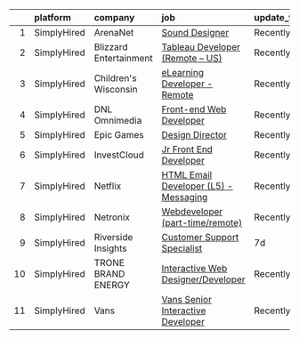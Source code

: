 

|    | platform    | company                | job                                                                                                                                                     | update_time   | location              |
|---:|:------------|:-----------------------|:--------------------------------------------------------------------------------------------------------------------------------------------------------|:--------------|:----------------------|
|  1 | SimplyHired | ArenaNet               | [Sound Designer](https://www.simplyhired.com/job/rThG5IY9IzWMAoan9hcJnI7UxDCG6Ihg__kK3_DSy7e3u3DOyW-XHQ?q=interactive+developer)                        | Recently      | Bellevue, WA          |
|  2 | SimplyHired | Blizzard Entertainment | [Tableau Developer (Remote – US)](https://www.simplyhired.com/job/31wXNnDLl9d26_yS5SsrUVeEUcBZb-rQsZLcxoCElNK5oefNxOBx2g?q=interactive+developer)       | Recently      | Santa Monica, CA      |
|  3 | SimplyHired | Children's Wisconsin   | [eLearning Developer - Remote](https://www.simplyhired.com/job/FOoIS8UbrNU6cs7LvTQkD5PYSfEmF9D1oFxF1esBHUF_sG18-MRavw?q=interactive+developer)          | Recently      | Milwaukee, WI         |
|  4 | SimplyHired | DNL Omnimedia          | [Front-end Web Developer](https://www.simplyhired.com/job/BK6RqXovUmBgDYTcFbM_PkbyhlEWrCbdgZ0K6JercH8CW0aXIopUlQ?q=interactive+developer)               | Recently      | Poughkeepsie, NY      |
|  5 | SimplyHired | Epic Games             | [Design Director](https://www.simplyhired.com/job/Pi-p8VQPDwMDIzgmkuImRTnXkt3UZ_LWtwFxL22rSETklNj1lJ06fA?q=interactive+developer)                       | Recently      | Cary, NC              |
|  6 | SimplyHired | InvestCloud            | [Jr Front End Developer](https://www.simplyhired.com/job/tMQg6lW3uvdGk0ptpr8YMS9UA7Bej5Cd7R3TVpnNS1Dn-8I2Wdg5FQ?q=interactive+developer)                | Recently      | Tampa, FL +1 location |
|  7 | SimplyHired | Netflix                | [HTML Email Developer (L5) - Messaging](https://www.simplyhired.com/job/1bXVxt5BiO0MD0IViaSIetDkT_fhFoZwnqAbC8nd3-MrVMl4GV84Zg?q=interactive+developer) | Recently      | Remote                |
|  8 | SimplyHired | Netronix               | [Webdeveloper (part-time/remote)](https://www.simplyhired.com/job/-azNprGukOPZzoBsd6uVHcRNBgoHfy8Hd-hnB3eyyR_jg2Y3A7_SHA?q=interactive+developer)       | Recently      | Philadelphia, PA      |
|  9 | SimplyHired | Riverside Insights     | [Customer Support Specialist](https://www.simplyhired.com/job/VMEQKm2-m5QI6qb7PbIc-EiqsCm8e3U85PgQN_M-poznJRoYtY7joQ?q=interactive+developer)           | 7d            | Remote                |
| 10 | SimplyHired | TRONE BRAND ENERGY     | [Interactive Web Designer/Developer](https://www.simplyhired.com/job/gt2t11ig-2-t8-MGCxVqVoHzvoOugbkt0dCQJ53QxBu6bYrzggAZcg?q=interactive+developer)    | Recently      | High Point, NC        |
| 11 | SimplyHired | Vans                   | [Vans Senior Interactive Developer](https://www.simplyhired.com/job/5tQRkSm8-iCSlkb2O9k-xfTDFJswdge-EuvDUTqsSYx8DJ1huIuwVg?q=interactive+developer)     | Recently      | Costa Mesa, CA        |
